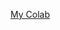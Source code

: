 [My Colab](https://colab.research.google.com/drive/1JqCQi83OS_rHLBApf7WOQKRwER9J9dGK#scrollTo=nYJMF9ZW0reL)

